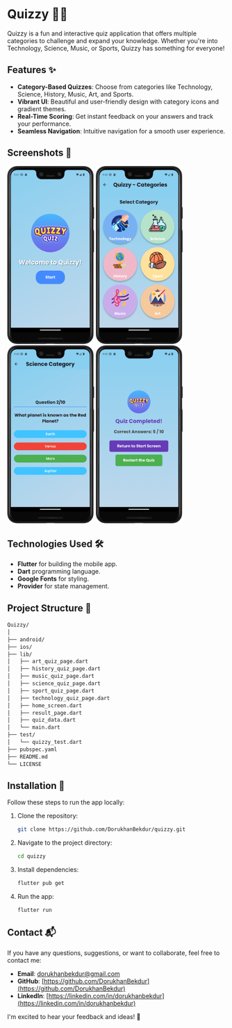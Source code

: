 # Quizzy 🧠🎉  

Quizzy is a fun and interactive quiz application that offers multiple categories to challenge and expand your knowledge. Whether you're into Technology, Science, Music, or Sports, Quizzy has something for everyone!  

## Features ✨  
- **Category-Based Quizzes**: Choose from categories like Technology, Science, History, Music, Art, and Sports.  
- **Vibrant UI**: Beautiful and user-friendly design with category icons and gradient themes.  
- **Real-Time Scoring**: Get instant feedback on your answers and track your performance.  
- **Seamless Navigation**: Intuitive navigation for a smooth user experience.  

## Screenshots 📸  
<div>
  <img src="Screenshots/Start Page .png" alt="Home Screen" width="200">  

  <img src="Screenshots/Category Page.png" alt="Result Screen" width="200"> 

  <img src="Screenshots/Question Page.png" alt="Quiz Screen" width="200">  
 
  <img src="Screenshots/ResultPage.png" alt="Result Screen" width="200"> 
</div>

## Technologies Used 🛠️
- **Flutter** for building the mobile app.
- **Dart** programming language.
- **Google Fonts** for styling.
- **Provider** for state management.

## Project Structure 📁

```graphql
Quizzy/
│
├── android/
├── ios/
├── lib/
│   ├── art_quiz_page.dart
│   ├── history_quiz_page.dart
│   ├── music_quiz_page.dart
│   ├── science_quiz_page.dart
│   ├── sport_quiz_page.dart
│   ├── technology_quiz_page.dart
│   ├── home_screen.dart
│   ├── result_page.dart
│   ├── quiz_data.dart
│   └── main.dart
├── test/
│   └── quizzy_test.dart
├── pubspec.yaml
├── README.md
└── LICENSE
```


## Installation 🚀  
Follow these steps to run the app locally:  

1. Clone the repository:  
   ```bash
   git clone https://github.com/DorukhanBekdur/quizzy.git
   
2. Navigate to the project directory:
   ```bash
   cd quizzy
   
3. Install dependencies:
   ```bash
   flutter pub get

4. Run the app:
   ```bash
   flutter run

## Contact 📬

If you have any questions, suggestions, or want to collaborate, feel free to contact me:

- **Email**: [dorukhanbekdur@gmail.com](mailto:dorukhanbekdur@gmail.com)
- **GitHub**: [https://github.com/DorukhanBekdur](https://github.com/DorukhanBekdur)
- **LinkedIn**: [https://linkedin.com/in/dorukhanbekdur](https://linkedin.com/in/dorukhanbekdur)

I'm excited to hear your feedback and ideas! 🌟
